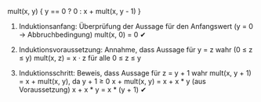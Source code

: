 mult(x, y) { y == 0 ? 0 : x + mult(x, y - 1) }

1. Induktionsanfang: Überprüfung der Aussage für den Anfangswert (y = 0 → Abbruchbedingung)
    mult(x, 0) = 0 ✔

2. Induktionsvoraussetzung: Annahme, dass Aussage für y = z wahr (0 ≤ z ≤ y)
    mult(x, z) = x · z für alle 0 ≤ z ≤ y

3. Induktionsschritt: Beweis, dass Aussage für z = y + 1 wahr
    mult(x, y + 1) = x + mult(x, y), da y + 1 ≥ 0
    x + mult(x, y) = x + x * y (aus Voraussetzung)
    x + x * y = x * (y + 1) ✔